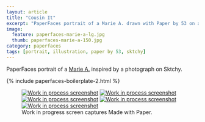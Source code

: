 ```yaml
---
layout: article
title: "Cousin It"
excerpt: "PaperFaces portrait of a Marie A. drawn with Paper by 53 on an iPad."
image: 
  feature: paperfaces-marie-a-lg.jpg
  thumb: paperfaces-marie-a-150.jpg
category: paperfaces
tags: [portrait, illustration, paper by 53, sktchy]
---
```


PaperFaces portrait of a [Marie A.](http://sktchy.com/7uxxdC) inspired by a photograph on Sktchy.

{% include paperfaces-boilerplate-2.html %}

<figure class="third">
	<a href="{{ site.url }}/images/paperfaces-marie-a-process-1-lg.jpg"><img src="{{ site.url }}/images/paperfaces-marie-a-process-1-600.jpg" alt="Work in process screenshot"></a>
	<a href="{{ site.url }}/images/paperfaces-marie-a-process-2-lg.jpg"><img src="{{ site.url }}/images/paperfaces-marie-a-process-2-600.jpg" alt="Work in process screenshot"></a>
	<a href="{{ site.url }}/images/paperfaces-marie-a-process-3-lg.jpg"><img src="{{ site.url }}/images/paperfaces-marie-a-process-3-600.jpg" alt="Work in process screenshot"></a>
	<a href="{{ site.url }}/images/paperfaces-marie-a-process-4-lg.jpg"><img src="{{ site.url }}/images/paperfaces-marie-a-process-4-600.jpg" alt="Work in process screenshot"></a>
	<a href="{{ site.url }}/images/paperfaces-marie-a-process-5-lg.jpg"><img src="{{ site.url }}/images/paperfaces-marie-a-process-5-600.jpg" alt="Work in process screenshot"></a>
	<figcaption>Work in progress screen captures Made with Paper.</figcaption>
</figure>